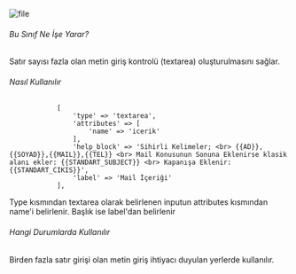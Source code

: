![file](https://s3.eu-central-1.amazonaws.com/static.testbank.az/uploads/files/15-1618904670-ok-image.png)

###### Bu Sınıf Ne İşe Yarar?

Satır sayısı fazla olan metin giriş kontrolü (textarea) oluşturulmasını sağlar.

###### Nasıl Kullanılır

```
            [
                'type' => 'textarea',
                'attributes' => [
                    'name' => 'icerik'
                ],
                'help_block' => 'Sihirli Kelimeler; <br> {{AD}},{{SOYAD}},{{MAIL}},{{TEL}} <br> Mail Konusunun Sonuna Eklenirse klasik alanı ekler: {{STANDART_SUBJECT}} <br> Kapanışa Eklenir: {{STANDART_CIKIS}}',
                'label' => 'Mail İçeriği'
            ],
```

Type kısmından textarea olarak belirlenen inputun attributes kısmından name'i belirlenir.
Başlık ise label'dan belirlenir

###### Hangi Durumlarda Kullanılır

Birden fazla satır girişi olan metin giriş ihtiyacı duyulan yerlerde kullanılır.





